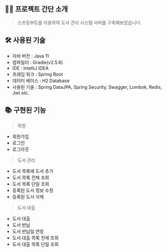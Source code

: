 ## 🙋‍♂️ 프로젝트 간단 소개
> 스프링부트를 이용하여 도서 관리 시스템 서버를 구축해보았습니다.

## 🛠 사용된 기술
- 자바 버전 : Java 11
- 컴파일러 : Gradle(v2.5.6)
- IDE : IntelliJ IDEA
- 프레임 워크 : Spring Boot
- 데이터 베이스 : H2 Database
- 사용된 기술 : Spring DataJPA, Spring Security, Swagger, Lombok, Redis, Jwt etc..

## 📚 구현된 기능
> 회원
- 회원가입
- 로그인
- 로그아웃

> 도서 관리
- 도서 목록에 도서 추가
- 도서 목록 전체 조회
- 도서 목록 단일 조회
- 등록된 도서 정보 수정
- 등록된 도서 삭제

> 도서 대출
- 도서 대출
- 도서 반납
- 도서 반납일 연장
- 도서 대출 목록 전체 조회
- 도서 대출 목록 단일 조회